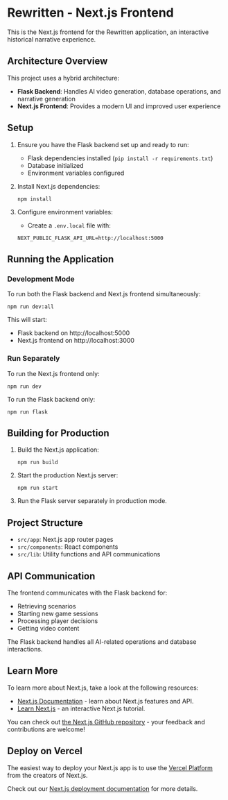 # Rewritten - Next.js Frontend

This is the Next.js frontend for the Rewritten application, an interactive historical narrative experience.

## Architecture Overview

This project uses a hybrid architecture:
- **Flask Backend**: Handles AI video generation, database operations, and narrative generation
- **Next.js Frontend**: Provides a modern UI and improved user experience

## Setup

1. Ensure you have the Flask backend set up and ready to run:
   - Flask dependencies installed (`pip install -r requirements.txt`)
   - Database initialized
   - Environment variables configured

2. Install Next.js dependencies:
   ```
   npm install
   ```

3. Configure environment variables:
   - Create a `.env.local` file with:
   ```
   NEXT_PUBLIC_FLASK_API_URL=http://localhost:5000
   ```

## Running the Application

### Development Mode

To run both the Flask backend and Next.js frontend simultaneously:

```
npm run dev:all
```

This will start:
- Flask backend on http://localhost:5000
- Next.js frontend on http://localhost:3000

### Run Separately

To run the Next.js frontend only:

```
npm run dev
```

To run the Flask backend only:

```
npm run flask
```

## Building for Production

1. Build the Next.js application:
   ```
   npm run build
   ```

2. Start the production Next.js server:
   ```
   npm run start
   ```

3. Run the Flask server separately in production mode.

## Project Structure

- `src/app`: Next.js app router pages
- `src/components`: React components
- `src/lib`: Utility functions and API communications

## API Communication

The frontend communicates with the Flask backend for:
- Retrieving scenarios
- Starting new game sessions
- Processing player decisions
- Getting video content

The Flask backend handles all AI-related operations and database interactions.

## Learn More

To learn more about Next.js, take a look at the following resources:

- [Next.js Documentation](https://nextjs.org/docs) - learn about Next.js features and API.
- [Learn Next.js](https://nextjs.org/learn) - an interactive Next.js tutorial.

You can check out [the Next.js GitHub repository](https://github.com/vercel/next.js) - your feedback and contributions are welcome!

## Deploy on Vercel

The easiest way to deploy your Next.js app is to use the [Vercel Platform](https://vercel.com/new?utm_medium=default-template&filter=next.js&utm_source=create-next-app&utm_campaign=create-next-app-readme) from the creators of Next.js.

Check out our [Next.js deployment documentation](https://nextjs.org/docs/app/building-your-application/deploying) for more details.
